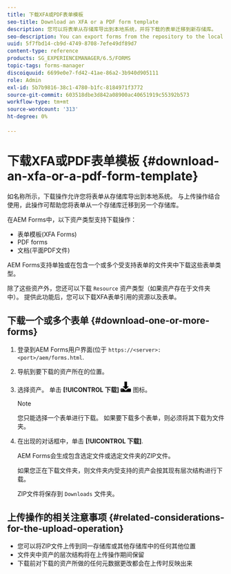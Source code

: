 ```yaml
---
title: 下载XFA或PDF表单模板
seo-title: Download an XFA or a PDF form template
description: 您可以将表单从存储库导出到本地系统，并将下载的表单迁移到新存储库。
seo-description: You can export forms from the repository to the local system and migrate the downloaded forms to new repository.
uuid: 5f7fbd14-cb9d-4749-8708-7efe49df89d7
content-type: reference
products: SG_EXPERIENCEMANAGER/6.5/FORMS
topic-tags: forms-manager
discoiquuid: 6699e0e7-fd42-41ae-86a2-3b940d905111
role: Admin
exl-id: 5b7b9816-38c1-4780-b1fc-8184971f3772
source-git-commit: 603518dbe3d842a08900ac40651919c55392b573
workflow-type: tm+mt
source-wordcount: '313'
ht-degree: 0%

---
```


# 下载XFA或PDF表单模板 {#download-an-xfa-or-a-pdf-form-template}

如名称所示，下载操作允许您将表单从存储库导出到本地系统。 与上传操作结合使用，此操作可帮助您将表单从一个存储库迁移到另一个存储库。

在AEM Forms中，以下资产类型支持下载操作：

* 表单模板(XFA Forms)
* PDF forms
* 文档(平面PDF文件)

AEM Forms支持单独或在包含一个或多个受支持表单的文件夹中下载这些表单类型。

除了这些资产外，您还可以下载 `Resource` 资产类型（如果资产存在于文件夹中）。 提供此功能后，您可以下载XFA表单引用的资源以及表单。

## 下载一个或多个表单 {#download-one-or-more-forms}

1. 登录到AEM Forms用户界面(位于 `https://<server>:<port>/aem/forms.html`.

1. 导航到要下载的资产所在的位置。

1. 选择资产。 单击 **[!UICONTROL 下载]** ![aem6forms_download](assets/aem6forms_download.png) 图标。

   >[!NOTE]
   >
   >您只能选择一个表单进行下载。 如果要下载多个表单，则必须将其下载为文件夹。

1. 在出现的对话框中，单击 **[!UICONTROL 下载]**.

   AEM Forms会生成包含选定文件或选定文件夹的ZIP文件。

   如果您正在下载文件夹，则文件夹内受支持的资产会按其现有层次结构进行下载。

   ZIP文件将保存到 `Downloads` 文件夹。

## 上传操作的相关注意事项 {#related-considerations-for-the-upload-operation}

* 您可以将ZIP文件上传到同一存储库或其他存储库中的任何其他位置
* 文件夹中资产的层次结构将在上传操作期间保留
* 下载前对下载的资产所做的任何元数据更改都会在上传时反映出来
